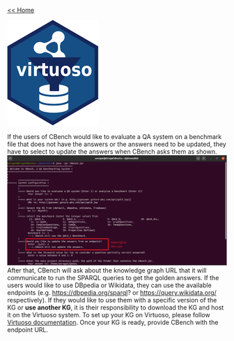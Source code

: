 [<< Home](https://github.com/aorogat/CBench/)


![Image](images/virtuoso.png)

If the users of CBench would like to evaluate a QA system on a benchmark file that does not have the answers or the answers need to be updated, they have to select to update the answers when CBench asks them as shown.
![Image](images/conf_.png)
After that, CBench will ask about the knowledge graph URL that it will communicate to run the SPARQL queries to get the golden answers. If the users would like to use DBpedia or Wikidata, they can use the available endpoints (e.g. https://dbpedia.org/sparql? or https://query.wikidata.org/ respectively). If they would like to use them with a specific version of the KG or __use another KG__, it is their responsibility to download the KG and host it on the Virtuoso system. To set up your KG on Virtuoso, please follow [Virtuoso documentation](http://vos.openlinksw.com/owiki/wiki/VOS). Once your KG is ready, provide CBench with the endpoint URL.
